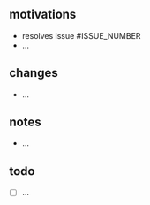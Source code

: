 ## motivations

- resolves issue #ISSUE_NUMBER
- ...

## changes

- ...

## notes

- ...

## todo

- [ ] ...
